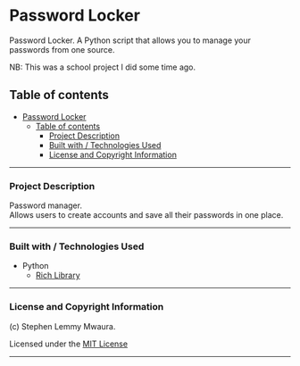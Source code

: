 # Password Locker

Password Locker. A Python script that allows you to manage your passwords from one source.

NB: This was a school project I did some time ago. 

## Table of contents
  <!-- - [Screenshot](#screenshot) -->
- [Password Locker](#password-locker)
  - [Table of contents](#table-of-contents)
    - [Project Description](#project-description)
    - [Built with / Technologies Used](#built-with--technologies-used)
    - [License and Copyright Information](#license-and-copywright-information)

---

<!-- ### Screenshot

![]()

--- -->
### Project Description

Password manager.\
 Allows users to create accounts and save all their passwords in one place.

---

### Built with / Technologies Used

- Python
  - [Rich Library](https://github.com/Textualize/rich)

---

### License and Copyright Information

(c) Stephen Lemmy Mwaura.

Licensed under the [MIT License](LICENSE)

---
